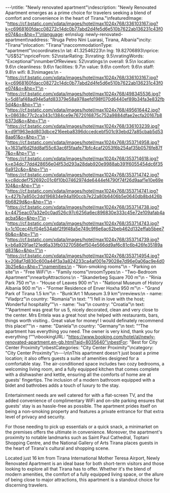 ---\ntitle: "Newly renovated apartment"\ndescription: "Newly Renovated Apartment emerges as a prime choice for travelers seeking a blend of comfort and convenience in the heart of Tirana."\nfeaturedImage: "https://cf.bstatic.com/xdata/images/hotel/max1024x768/336103167.jpg?k=c6968160fdacc08272c14dc0b77abd2d4fe5d6e510b7622ab136231c43f0e074&o=&hp=1"\nlanguage: en\nslug: newly-renovated-apartment\naddress: "Rruga Petro Nini Luarasi, Tirana, Albania"\ncity: "Tirana"\nlocation: "Tirana"\naccommodationType: "apartment"\ncoordinates:\n  lat: 41.32546223\n  lng: 19.82706893\nprice: "US$52"\npriceFrom: 52\nstarRating: 3\nrating: 9.5\nratingWords: "Exceptional"\nnumberOfReviews: 52\nratings:\n  overall: 9.5\n  location: 9.6\n  cleanliness: 9.6\n  facilities: 9.7\n  value: 9.6\n  comfort: 9.6\n  staff: 9.8\n  wifi: 8.3\nimages:\n  - "https://cf.bstatic.com/xdata/images/hotel/max1024x768/336103167.jpg?k=c6968160fdacc08272c14dc0b77abd2d4fe5d6e510b7622ab136231c43f0e074&o=&hp=1"\n  - "https://cf.bstatic.com/xdata/images/hotel/max1024x768/498345536.jpg?k=5d81af48ad94e5afd83379e58a978aefd198f070d6440ef89b34fa3e832fb5d4&o=&hp=1"\n  - "https://cf.bstatic.com/xdata/images/hotel/max1024x768/495616442.jpg?k=08638c77c2ca343c1384ce9e7672016875c752a9884dfae2ecfa20167b86373d&o=&hp=1"\n  - "https://cf.bstatic.com/xdata/images/hotel/max1024x768/336103239.jpg?k=d9f1963edd803dbce216eeba8396dccedcebf501c93ebd27a85cbab5d538aa61&o=&hp=1"\n  - "https://cf.bstatic.com/xdata/images/hotel/max1024x768/353714958.jpg?k=1631af6d2fdd8af55c63ac6f5faafe71bfc4caf2053f6b254af35b0576fe87f7&o=&hp=1"\n  - "https://cf.bstatic.com/xdata/images/hotel/max1024x768/353714618.jpg?k=e34dc77dd428656e04f53d293a28dab920e9988ab391f6055454dc6f356a912c&o=&hp=1"\n  - "https://cf.bstatic.com/xdata/images/hotel/max1024x768/353714742.jpg?k=c8dcdef752692c01c6f10b07462974de6444ef4790f74f26d9aaf1e10e69e104&o=&hp=1"\n  - "https://cf.bstatic.com/xdata/images/hotel/max1024x768/353714741.jpg?k=427b7a850c2dd196834e94a190ccb7e22a80b6406b5e0640db8bd426b6b6829d&o=&hp=1"\n  - "https://cf.bstatic.com/xdata/images/hotel/max1024x768/353714738.jpg?k=4475eac07a32e0c0ad526c97c6256a6ec896830e333c45e72e109afab4aacba5&o=&hp=1"\n  - "https://cf.bstatic.com/xdata/images/hotel/max1024x768/353714743.jpg?k=1c10cec4fcf04e534abf2f9f48a5e749c9f6e6ac62beb462d132effab5bee76b&o=&hp=1"\n  - "https://cf.bstatic.com/xdata/images/hotel/max1024x768/353714739.jpg?k=b6a9291ae121ed6a33fb03270586ef504e566dd9af6c81c6b426fe35189ad831&o=&hp=1"\n  - "https://cf.bstatic.com/xdata/images/hotel/max1024x768/353714954.jpg?k=208af7d830c600a44f3a3a824233ca4af001e79028e7d96e0a06ac9e4d03b25e&o=&hp=1"\namenities:\n  - "Non-smoking rooms"\n  - "Parking on site"\n  - "Free WiFi"\n  - "Family rooms"\nroomTypes:\n  - "Two-Bedroom Apartment"\nnearbyAttractions:\n  - "Skanderbeg Square 700 m"\n  - "Rinia Park 750 m"\n  - "House of Leaves 900 m"\n  - "National Museum of History Albania 900 m"\n  - "Former Residence of Enver Hoxha 950 m"\n  - "Grand Park of Tirana 1.5 km"\n  - "Bunk'Art 1 Museum 3.9 km"\nreviews:\n  - name: "Vladprz"\n    country: "Romania"\n    text: "“I fell in love with the host;
Wonderful hospitality”"\n  - name: "Iva"\n    country: "Croatia"\n    text: "“Apartment was great for us 5, nicely decorated, clean and very close to the center. Mrs Entela was a great host she helped with restaurants, bars, things worth visiting..
Great value for money! I would definately recommend this place!”"\n  - name: "Daniela"\n    country: "Germany"\n    text: "“The apartment has everything you need. The owner is very kind, thank you for everything !”"\nbookingURL: "https://www.booking.com/hotel/al/newly-renovated-apartment.en-gb.html?aid=8035640"\nbestFor: "Best for City Center Proximity"\nbestCategories: "City Center Proximity"\ncategory: "City Center Proximity"\n---\n\nThis apartment doesn't just boast a prime location; it also offers guests a suite of amenities designed for a comfortable stay. The air-conditioned space includes two cozy bedrooms, a welcoming living room, and a fully equipped kitchen that comes complete with a dishwasher and kettle, ensuring all the comforts of home are at guests' fingertips. The inclusion of a modern bathroom equipped with a bidet and bathrobes adds a touch of luxury to the stay.

Entertainment needs are well catered for with a flat-screen TV, and the added convenience of complimentary WiFi and on-site parking ensures that guests' stay is as hassle-free as possible. The apartment prides itself on being a non-smoking property and features a private entrance for that extra level of privacy and security.

For those needing to pick up essentials or a quick snack, a minimarket on the premises offers the ultimate in convenience. Moreover, the apartment's proximity to notable landmarks such as Saint Paul Cathedral, Toptani Shopping Centre, and the National Gallery of Arts Tirana places guests in the heart of Tirana's cultural and shopping scene.

Located just 16 km from Tirana International Mother Teresa Airport, Newly Renovated Apartment is an ideal base for both short-term visitors and those looking to explore all that Tirana has to offer. Whether it's the blend of modern amenities, the comfort of a fully equipped living space, or the allure of being close to major attractions, this apartment is a standout choice for discerning travelers.